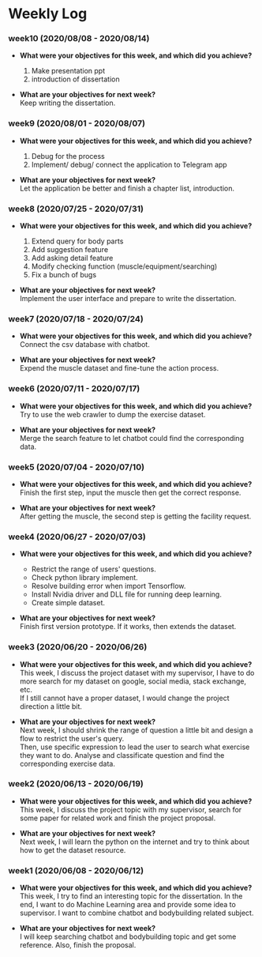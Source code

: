 # Weekly Log  

### week10 (2020/08/08 - 2020/08/14)
* **What were your objectives for this week, and which did you achieve?**  
    1. Make presentation ppt
    2. introduction of dissertation
  
* **What are your objectives for next week?**  
    Keep writing the dissertation.

### week9 (2020/08/01 - 2020/08/07)
* **What were your objectives for this week, and which did you achieve?**  
    1. Debug for the process
    2. Implement/ debug/ connect the application to Telegram app
  
* **What are your objectives for next week?**  
    Let the application be better and finish a chapter list, introduction.

### week8 (2020/07/25 - 2020/07/31)
* **What were your objectives for this week, and which did you achieve?**  
    1. Extend query for body parts
    2. Add suggestion feature
    3. Add asking detail feature
    4. Modify checking function (muscle/equipment/searching)
    5. Fix a bunch of bugs
  
* **What are your objectives for next week?**  
    Implement the user interface and prepare to write the dissertation.

### week7 (2020/07/18 - 2020/07/24)
* **What were your objectives for this week, and which did you achieve?**  
    Connect the csv database with chatbot.
  
* **What are your objectives for next week?**  
    Expend the muscle dataset and fine-tune the action process.

### week6 (2020/07/11 - 2020/07/17)
* **What were your objectives for this week, and which did you achieve?**  
    Try to use the web crawler to dump the exercise dataset.
  
* **What are your objectives for next week?**  
    Merge the search feature to let chatbot could find the corresponding data.

### week5 (2020/07/04 - 2020/07/10)
* **What were your objectives for this week, and which did you achieve?**  
    Finish the first step, input the muscle then get the correct response.  
  
* **What are your objectives for next week?**  
    After getting the muscle, the second step is getting the facility request.
  
### week4 (2020/06/27 - 2020/07/03)
* **What were your objectives for this week, and which did you achieve?**  
    - Restrict the range of users' questions.  
    - Check python library implement.  
    - Resolve building error when import Tensorflow.  
    - Install Nvidia driver and DLL file for running deep learning.  
    - Create simple dataset.  
  
* **What are your objectives for next week?**  
    Finish first version prototype. If it works, then extends the dataset.
     
  
### week3 (2020/06/20 - 2020/06/26)
* **What were your objectives for this week, and which did you achieve?**  
    This week, I discuss the project dataset with my supervisor,  I have to do more search for my dataset on google, social media, stack exchange, etc.  
    If I still cannot have a proper dataset, I would change the project direction a little bit.  
  
* **What are your objectives for next week?**  
    Next week, I should shrink the range of question a little bit and design a flow to restrict the user's query.  
    Then, use specific expression to lead the user to search what exercise they want to do. Analyse and classificate question and find the corresponding exercise data.   
  
### week2 (2020/06/13 - 2020/06/19)
* **What were your objectives for this week, and which did you achieve?**  
    This week, I discuss the project topic with my supervisor,  search for some paper for related work and finish the project proposal.  
  
* **What are your objectives for next week?**  
    Next week, I will learn the python on the internet and try to think about how to get the dataset resource.    
  
### week1 (2020/06/08 - 2020/06/12)
* **What were your objectives for this week, and which did you achieve?**  
    This week, I try to find an interesting topic for the dissertation. In the end, I want to do Machine Learning area and provide some idea to supervisor. I want to combine chatbot and bodybuilding related subject.
  
* **What are your objectives for next week?**  
    I will keep searching chatbot and bodybuilding topic and get some reference. Also, finish the proposal.